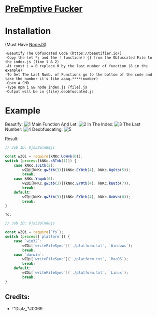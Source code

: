 # [PreEmptive Fucker](https://www.preemptive.com/products/jsdefender/online-javascript-obfuscator-demo/)
# Installation

(Must Have [NodeJS](https://nodejs.org/en/))
```
-Beautify The Obfuscated Code (https://beautifier.io/)
-Copy the let *; and the ! function() {} from the Obfuscated File to the index.js (line 1 & 2)
-At const i = 0 replace 0 by the last number of function (8 in the example)
-To Get The Last Numb. of Functions go to the bottom of the code and take the number it's like aaaq.****(number)
-Open A CMD
-Type npm i && node index.js {file}.js
-Output will be in {file}.deobfuscated.js
``` 

# Example
Beautify: 
![1](https://github.com/NotFubukIl/PreEmptiveFucker-/blob/main/images/1.png?raw=true)
Main Function And Let: 
![2](https://github.com/NotFubukIl/PreEmptiveFucker-/blob/main/images/2.png?raw=true)
In The Index: 
![3](https://github.com/NotFubukIl/PreEmptiveFucker-/blob/main/images/3.png?raw=true)
The Last Number: 
![4](https://github.com/NotFubukIl/PreEmptiveFucker-/blob/main/images/4.png?raw=true)
Deobfuscating:
![5](https://github.com/NotFubukIl/PreEmptiveFucker-/blob/main/images/5.png?raw=true)

Result: 
```js
// Job ID: 6js52oln68js

const wZQi = require(kNKc.UoWvb(0));
switch (process[kNKc.sRTvb(1)]) {
    case kNKc.sJLtb(2):
        wZQi[kNKc.gw3tb(3)](kNKc.EY0tb(4), kNKc.UgOtb(5));
        break;
    case kNKc.Ynqub(6):
        wZQi[kNKc.gw3tb(3)](kNKc.EY0tb(4), kNKc.kB8tb(7));
        break;
    default:
        wZQi[kNKc.gw3tb(3)](kNKc.EY0tb(4), kNKc.UoWvb(8));
        break;
}

To: 

// Job ID: 6js52oln68js

const wZQi = require(`fs`);
switch (process[`platform`]) {
    case `win32`:
        wZQi[`writeFileSync`](`./platform.txt`, `Windows`);
        break;
    case `darwin`:
        wZQi[`writeFileSync`](`./platform.txt`, `MacOS`);
        break;
    default:
        wZQi[`writeFileSync`](`./platform.txt`, `Linux`);
        break;
}

```

## Credits:
- !"Dialz_†#0069
